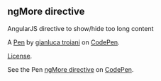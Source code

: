 ngMore directive
----------------
AngularJS directive to show/hide too long content

A [Pen](http://codepen.io/giatro/pen/GJpln) by [gianluca troiani](http://codepen.io/giatro) on [CodePen](http://codepen.io/).

[License](http://codepen.io/giatro/pen/GJpln/license).

See the Pen [ngMore directive](http://codepen.io/giatro/pen/GJpln/) on [CodePen](http://codepen.io).